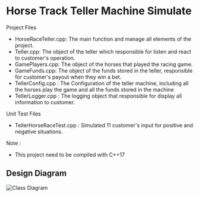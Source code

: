 # Horse Track Teller Machine Simulate

Project Files

* HorseRaceTeller.cpp: The main function and manage all elements of the project.
* Teller.cpp: The object of the teller which responsible for listen and react to customer's operation.
* GamePlayers.cpp: The object of the horses that played the racing game.
* GameFunds.cpp: The object of the funds stored in the teller, responsible for customer's payout when they win a bet.
* TellerConfig.cpp : The Configuration of the teller machine, including all the horses play the game and all the funds stored in the machine
* TellerLogger.cpp : The logging object that responsible for display all information to customer.

Unit Test Files

* TellerHorseRaceTest.cpp : Simulated 11 customer's input for positive and negative situations.

Note :

* This project need to be compiled with C++17

Design Diagram
----

![Class Diagram](doc/design.puml)